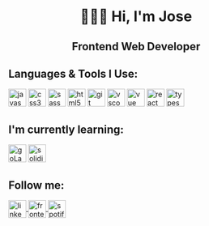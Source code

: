 <h1 align="center">👨🏻‍💻 Hi, I'm Jose</h1> 
<h2 align="center">Frontend Web Developer</h2>

## Languages & Tools I Use:</h3>
<p>
  <img src="https://cdn.jsdelivr.net/gh/devicons/devicon/icons/javascript/javascript-original.svg" alt="javascript" width="35" height="35"/>
  <img src="https://cdn.jsdelivr.net/gh/devicons/devicon/icons/css3/css3-original.svg" alt="css3" width="35" height="35"/>
  <img src="https://cdn.jsdelivr.net/gh/devicons/devicon/icons/sass/sass-original.svg" alt="sass" width="35" height="35"/>
  <img src="https://cdn.jsdelivr.net/gh/devicons/devicon/icons/html5/html5-original.svg" alt="html5" width="35" height="35"/>
  <img src="https://cdn.jsdelivr.net/gh/devicons/devicon/icons/git/git-original.svg" alt="git" width="35" height="35"/>
  <img src="https://cdn.jsdelivr.net/gh/devicons/devicon/icons/vscode/vscode-original.svg" alt="vscode" width="35" height="35"/>
  <img src="https://cdn.jsdelivr.net/gh/devicons/devicon/icons/vuejs/vuejs-original.svg" alt="vue" width="35" height="35"/>
  <img src="https://cdn.jsdelivr.net/gh/devicons/devicon/icons/react/react-original.svg" alt="react" width="35" height="35"/>       
  <img src="https://cdn.jsdelivr.net/gh/devicons/devicon/icons/typescript/typescript-original.svg" alt="typescript" width="35" height="35"/>
</p>

## I'm currently learning:</h3>
<p>
    <img src="https://cdn.jsdelivr.net/gh/devicons/devicon/icons/go/go-original.svg" alt="goLang" width="35" height="35"/>
    <img src="https://cdn.jsdelivr.net/gh/devicons/devicon/icons/solidity/solidity-original.svg" alt="solidity" width="35" height="35"/>
</p>

## Follow me:</h3>
<p>
  <a href="https://www.linkedin.com/in/joseosorioherrera/" target="_blank">
    <img align="center" src="https://cdn.jsdelivr.net/gh/devicons/devicon/icons/linkedin/linkedin-original.svg" alt="linkedin" height="35" width="35"/>
  </a>
  <a href="https://www.frontendmentor.io/profile/Arcanvs" target="_blank">
    <img align="center" src="https://www.frontendmentor.io/static/images/logo-mobile.svg" alt="frontendmentor" height="35" width="35"/>
  </a>
  <a href="https://open.spotify.com/user/jose.osorio.herrera?si=6d37f8d5bd514837" target="_blank">
    <img align="center" src="https://cdn.cdnlogo.com/logos/s/89/spotify.svg" alt="spotify" height="35" width="35"/>
  </a>
</p>
